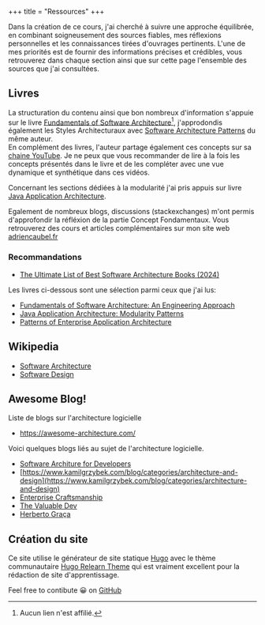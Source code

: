 +++ 
title = "Ressources" 
+++

Dans la création de ce cours, j'ai cherché à suivre une approche équilibrée, en combinant soigneusement des sources fiables, mes réflexions personnelles et les connaissances tirées d'ouvrages pertinents. L'une de mes priorités est de fournir des informations précises et crédibles, vous retrouverez dans chaque section ainsi que sur cette page l'ensemble des sources que j'ai consultées.

## Livres

La structuration du contenu ainsi que bon nombreux d'information s'appuie sur le livre [Fundamentals of Software Architecture](https://www.amazon.com/Fundamentals-Software-Architecture-Comprehensive-Characteristics/dp/1492043451)[^1], j'approdondis également les Styles Architecturaux avec [Software Architecture Patterns](https://www.oreilly.com/library/view/software-architecture-patterns/9781098134280/) du même auteur.  
En complément des livres, l'auteur partage également ces concepts sur sa [chaine YouTube](https://www.youtube.com/@markrichards5014). Je ne peux que vous recommander de lire à la fois les concepts présentés dans le livre et de les compléter avec une vue dynamique et synthétique dans ces vidéos.

Concernant les sections dédiées à la modularité j'ai pris appuis sur livre [Java Application Architecture](https://www.amazon.fr/Java-Application-Architecture-Modularity-Patterns/dp/0321247132#customerReviews).

Egalement de nombreux blogs, discussions (stackexchanges) m'ont permis d'approfondir la réfléxion de la partie Concept Fondamentaux. Vous retrouverez des cours et articles complémentaires sur mon site web [adriencaubel.fr](https://adriencaubel.fr)

### Recommandations

- [The Ultimate List of Best Software Architecture Books (2024)](https://www.workingsoftware.dev/the-ultimate-list-of-software-architecture-books-in-2024/)

Les livres ci-dessous sont une sélection parmi ceux que j'ai lus:

- [Fundamentals of Software Architecture: An Engineering Approach](https://www.amazon.fr/Fundamentals-Software-Architecture-Comprehensive-Characteristics/dp/1492043451)
- [Java Application Architecture: Modularity Patterns](https://www.amazon.fr/Java-Application-Architecture-Modularity-Patterns/dp/0321247132)
- [Patterns of Enterprise Application Architecture](https://www.amazon.fr/Patterns-Enterprise-Application-Architecture-Martin/dp/0321127420)

[^1]: Aucun lien n'est affilié.

## Wikipedia

- [Software Architecture](https://en.wikipedia.org/wiki/Software_architecture)
- [Software Design](https://en.wikipedia.org/wiki/Software_design)

## Awesome Blog!

Liste de blogs sur l'architecture logicielle

- https://awesome-architecture.com/

Voici quelques blogs liés au sujet de l'architecture logicielle.

- [Software Architure for Developers](https://softwarearchitecturefordevelopers.com/)
- [https://www.kamilgrzybek.com/blog/categories/architecture-and-design](https://www.kamilgrzybek.com/blog/categories/architecture-and-design)
- [Enterprise Craftsmanship](https://enterprisecraftsmanship.com/posts)
- [The Valuable Dev](https://thevaluable.dev/post/)
- [Herberto Graça](https://herbertograca.com/tag/software-architecture/)

## Création du site

Ce site utilise le générateur de site statique [Hugo](https://gohugo.io/) avec le thème communautaire [Hugo Relearn Theme](https://mcshelby.github.io/hugo-theme-relearn/) qui est vraiment excellent pour la rédaction de site d'apprentissage.

Feel free to contibute 😀 on [GitHub](https://github.com/adrien1212/livre_architectures_relearn)
